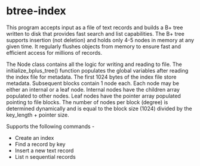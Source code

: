 # btree-index
This program accepts input as a file of text records and builds a B+ tree written 
to disk that provides fast search and list capabilities. The B+ tree supports 
insertion (not deletion) and holds only 4-5 nodes in memory at any given time.
It regularly flushes objects from memory to ensure fast and efficient access for 
millions of records. 

The Node class contains all the logic for writing and reading to file. The
initialize_bplus_tree() function populates the global variables after reading the
index file for metadata. The first 1024 bytes of the index file store metadata. 
Subsequent blocks contain 1 node each. Each node may be either an internal or
a leaf node. Internal nodes have the children array populated to other nodes.
Leaf nodes have the pointer array populated pointing to file blocks. The number of
nodes per block (degree) is determined dynamically and is equal to the block size
(1024) divided by the key_length + pointer size.

Supports the following commands - 
- Create an index
- Find a record by key
- Insert a new text record
- List n sequential records
